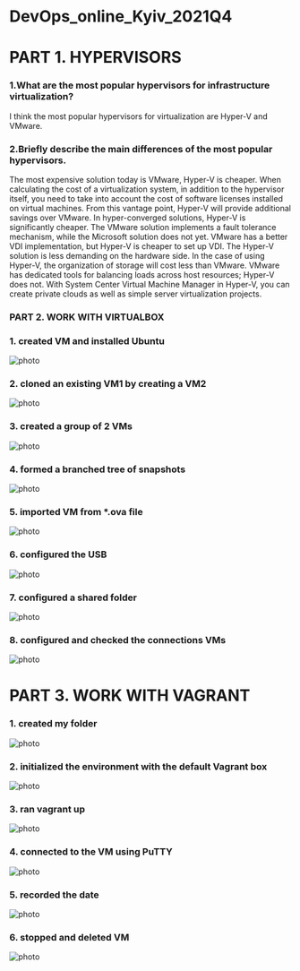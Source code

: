 # DevOps_online_Kyiv_2021Q4

# PART 1. HYPERVISORS
### 1.What are the most popular hypervisors for infrastructure virtualization?
I think the most popular hypervisors for virtualization are Hyper-V and VMware.

### 2.Briefly describe the main differences of the most popular hypervisors.
The most expensive solution today is VMware, Hyper-V is cheaper.
When calculating the cost of a virtualization system, in addition to the hypervisor itself, you need to take into account the cost of software licenses installed on virtual machines. From this vantage point, Hyper-V will provide additional savings over VMware.
In hyper-converged solutions, Hyper-V is significantly cheaper.
The VMware solution implements a fault tolerance mechanism, while the Microsoft solution does not yet.
VMware has a better VDI implementation, but Hyper-V is cheaper to set up VDI.
The Hyper-V solution is less demanding on the hardware side.
In the case of using Hyper-V, the organization of storage will cost less than VMware.
VMware has dedicated tools for balancing loads across host resources; Hyper-V does not.
With System Center Virtual Machine Manager in Hyper-V, you can create private clouds as well as simple server virtualization projects.
### PART 2. WORK WITH VIRTUALBOX

### 1. created VM and installed Ubuntu
![photo](https://cdn1.savepice.ru/uploads/2021/11/16/79a23131c6e9ef1b6826ce364b594ef3-full.jpg)

### 2. cloned an existing VM1 by creating a VM2
![photo](https://cdn1.savepice.ru/uploads/2021/11/16/85f034f445012895d3a3150473c776c4-full.jpg)

### 3. created a group of 2 VMs
![photo](https://cdn1.savepice.ru/uploads/2021/11/16/09c9f9c787d09ed692a3cce11dfeea5a-full.jpg)

### 4. formed a branched tree of snapshots
![photo](https://cdn1.savepice.ru/uploads/2021/11/16/f9ab82dce87c38ff4972e457c89739bc-full.jpg)

### 5. imported VM from *.ova file
![photo](https://cdn1.savepice.ru/uploads/2021/11/16/15ae492457d6c8deb071299ee5eea45d-full.jpg)

### 6. configured the USB
![photo](https://cdn1.savepice.ru/uploads/2021/11/16/a38345b60b8dbfac8d688246de38754a-full.jpg)

### 7. configured a shared folder
![photo](https://cdn1.savepice.ru/uploads/2021/11/16/1a55a02506e62760f828543e47f877a9-full.jpg)

### 8. configured and checked the connections VMs
![photo](https://cdn1.savepice.ru/uploads/2021/11/16/6ca70775294daea03ca141035c875996-full.jpg)

# PART 3. WORK WITH VAGRANT

### 1. created my folder
![photo](https://cdn1.savepice.ru/uploads/2021/11/16/80968c822626e70b32be535fb231de01-full.jpg)

### 2. initialized the environment with the default Vagrant box
![photo](https://cdn1.savepice.ru/uploads/2021/11/16/65b2e55d924c18f40043d272f281371a-full.jpg)

### 3. ran vagrant up
![photo](https://cdn1.savepice.ru/uploads/2021/11/16/6dac1fac533a155e9625246b324e5531-full.jpg)

### 4. connected to the VM using PuTTY
![photo](https://cdn1.savepice.ru/uploads/2021/11/16/8caa11f5abb8653dea25d40e68ed407d-full.jpg)

### 5. recorded the date
![photo](https://cdn1.savepice.ru/uploads/2021/11/16/83da834ad547594e49515e32f9016e3c-full.jpg)

### 6. stopped and deleted VM
![photo](https://cdn1.savepice.ru/uploads/2021/11/16/f30820cabea30de5d882c612b3879cc7-full.jpg)
